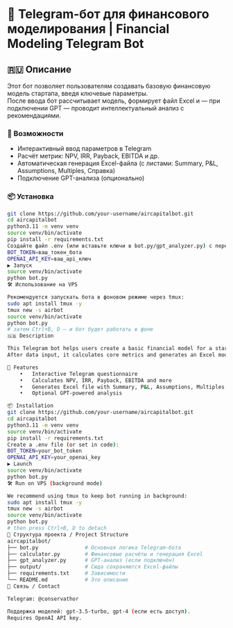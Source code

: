 # 🤖 Telegram-бот для финансового моделирования | Financial Modeling Telegram Bot

## 🇷🇺 Описание

Этот бот позволяет пользователям создавать базовую финансовую модель стартапа, введя ключевые параметры.  
После ввода бот рассчитывает модель, формирует файл Excel и — при подключении GPT — проводит интеллектуальный анализ с рекомендациями.

### 🚀 Возможности
- Интерактивный ввод параметров в Telegram
- Расчёт метрик: NPV, IRR, Payback, EBITDA и др.
- Автоматическая генерация Excel-файла (с листами: Summary, P&L, Assumptions, Multiples, Справка)
- Подключение GPT-анализа (опционально)

### 📦 Установка

```bash
git clone https://github.com/your-username/aircapitalbot.git
cd aircapitalbot
python3.11 -m venv venv
source venv/bin/activate
pip install -r requirements.txt
Создайте файл .env (или вставьте ключи в bot.py/gpt_analyzer.py) с переменными:
BOT_TOKEN=ваш_токен_бота
OPENAI_API_KEY=ваш_api_ключ
▶️ Запуск
source venv/bin/activate
python bot.py
🛠️ Использование на VPS

Рекомендуется запускать бота в фоновом режиме через tmux:
sudo apt install tmux -y
tmux new -s airbot
source venv/bin/activate
python bot.py
# затем Ctrl+B, D — и бот будет работать в фоне
🇬🇧 Description

This Telegram bot helps users create a basic financial model for a startup by entering key assumptions.
After data input, it calculates core metrics and generates an Excel model. If GPT is connected, the bot also provides smart financial analysis and suggestions.

🚀 Features
	•	Interactive Telegram questionnaire
	•	Calculates NPV, IRR, Payback, EBITDA and more
	•	Generates Excel file with Summary, P&L, Assumptions, Multiples, Glossary
	•	Optional GPT-powered analysis

📦 Installation
git clone https://github.com/your-username/aircapitalbot.git
cd aircapitalbot
python3.11 -m venv venv
source venv/bin/activate
pip install -r requirements.txt
Create a .env file (or set in code):
BOT_TOKEN=your_bot_token
OPENAI_API_KEY=your_openai_key
▶️ Launch
source venv/bin/activate
python bot.py
🛠️ Run on VPS (background mode)

We recommend using tmux to keep bot running in background:
sudo apt install tmux -y
tmux new -s airbot
source venv/bin/activate
python bot.py
# then press Ctrl+B, D to detach
📂 Структура проекта / Project Structure
aircapitalbot/
├── bot.py               # Основная логика Telegram-бота
├── calculator.py        # Финансовые расчёты и генерация Excel
├── gpt_analyzer.py      # GPT-анализ (если подключён)
├── output/              # Сюда сохраняются Excel-файлы
├── requirements.txt     # Зависимости
└── README.md            # Это описание
📧 Связь / Contact

Telegram: @conservathor

Поддержка моделей: gpt-3.5-turbo, gpt-4 (если есть доступ).
Requires OpenAI API key.
